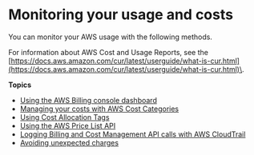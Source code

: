 # Monitoring your usage and costs<a name="monitoring-costs"></a>

You can monitor your AWS usage with the following methods\.

For information about AWS Cost and Usage Reports, see the [https://docs.aws.amazon.com/cur/latest/userguide/what-is-cur.html](https://docs.aws.amazon.com/cur/latest/userguide/what-is-cur.html)\.

**Topics**
+ [Using the AWS Billing console dashboard](view-billing-dashboard.md)
+ [Managing your costs with AWS Cost Categories](manage-cost-categories.md)
+ [Using Cost Allocation Tags](cost-alloc-tags.md)
+ [Using the AWS Price List API](price-changes.md)
+ [Logging Billing and Cost Management API calls with AWS CloudTrail](logging-using-cloudtrail.md)
+ [Avoiding unexpected charges](checklistforunwantedcharges.md)